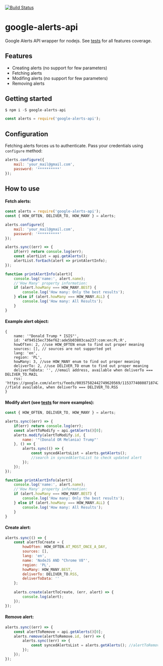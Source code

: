 [![Build Status](https://travis-ci.org/adasq/dropbox-v2-api.svg?branch=master)](https://travis-ci.org/adasq/dropbox-v2-api)

# google-alerts-api

Google Alerts API wrapper for nodejs. See [tests] for all features coverage.



## Features


- Creating alerts (no support for few parameters)
- Fetching alerts
- Modifing alerts (no support for few parameters)
- Removing alerts


## Getting started
```js
$ npm i -S google-alerts-api
```

```js
const alerts = require('google-alerts-api');
```

## Configuration

Fetching alerts forces us to authenticate. Pass your credentials using `configure` method:

```js
alerts.configure({
	mail: 'your_mail@gmail.com',
    password: '**********'
});
```

## How to use

#### Fetch alerts:

```js
const alerts = require('google-alerts-api');
const { HOW_OFTEN, DELIVER_TO, HOW_MANY } = alerts;

alerts.configure({
	mail: 'your_mail@gmail.com',
    password: '**********'
});

alerts.sync((err) => {
	if(err) return console.log(err);
	const alertList = api.getAlerts();
    alertList.forEach(alert => printAlertInfo);
});

function printAlertInfo(alert){
	console.log('name:', alert.name);
    //'How Many' property information:
    if (alert.howMany === HOW_MANY.BEST) {
    	console.log('How many: Only the best results');
    } else if (alert.howMany === HOW_MANY.ALL) {
    	console.log('How many: All Results');
    }
}
```
#### Example alert object:
```
{
	name: '"Donald Trump * ISIS"',
    id: '4f94515ec736ef62:ade5b03803caa237:com:en:PL:R',
    howOften: 2, //use HOW_OFTEN enum to find out proper meaning
    sources: [], // sources are not supported yet
    lang: 'en',
    region: 'PL',
    howMany: 3, //use HOW_MANY enum to find out proper meaning
    deliverTo: 2, //use DELIVER_TO enum to find out proper meaning
    deliverToData: '', //email address, available when deliverTo === DELIVER_TO.MAIL
    rss: 'https://google.com/alerts/feeds/00357582442749620569/11537740808718742679' //field available, when deliverTo === DELIVER_TO.RSS
}
```
#### Modify alert (see [tests] for more examples):
```js
const { HOW_OFTEN, DELIVER_TO, HOW_MANY } = alerts;

alerts.sync((err) => {
	if(err) return console.log(err);
	const alertToModify = api.getAlerts()[0];
    alerts.modify(alertToModify.id, {
    	name: '"(Donald OR Melania) Trump"'
    }, () => {
    	alerts.sync(() => {
        	const syncedAlertsList = alerts.getAlerts();
        	//search in syncedAlertsList to check updated alert
        });
    });
});

function printAlertInfo(alert){
	console.log('name:', alert.name);
    //'How Many' property information:
    if (alert.howMany === HOW_MANY.BEST) {
    	console.log('How many: Only the best results');
    } else if (alert.howMany === HOW_MANY.ALL) {
    	console.log('How many: All Results');
    }
}
```

#### Create alert:

```js
alerts.sync(() => {
	const alertToCreate = {
    	howOften: HOW_OFTEN.AT_MOST_ONCE_A_DAY,
		sources: [],
        lang: 'en',
        name: 'NodeJS AND "Chrome V8"',
        region: 'PL',
        howMany: HOW_MANY.BEST,
        deliverTo: DELIVER_TO.RSS,
        deliverToData: ''
    };
    
    alerts.create(alertToCreate, (err, alert) => {
    	console.log(alert);
    });
});
```

#### Remove alert:

```js
alerts.sync((err) => {
	const alertToRemove = api.getAlerts()[0];
    alerts.remove(alertToRemove.id, (err) => {
    	alerts.sync((err) => {
        	const syncedAlertsList = alerts.getAlerts(); //alertToRemove does not exists here.
        });
    });   
});
```

[tests]: <https://github.com/adasq/google-alerts-api/blob/master/tests/test.js>

